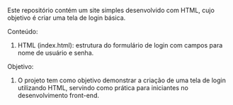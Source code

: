 Este repositório contém um site simples desenvolvido com HTML, cujo objetivo é criar uma tela de login básica.

 Conteúdo:
 
1. HTML (index.html): estrutura do formulário de login com campos para nome de usuário e senha.

 Objetivo:
 
1. O projeto tem como objetivo demonstrar a criação de uma tela de login utilizando HTML, servindo como prática para iniciantes no desenvolvimento front-end.

